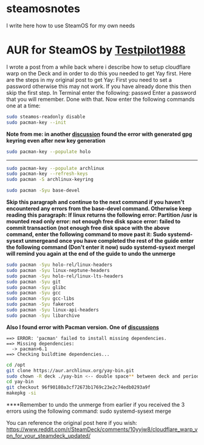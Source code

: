 # steamosnotes
I write here how to use SteamOS for my own needs

# AUR for SteamOS by [Testpilot1988](https://www.reddit.com/user/Testpilot1988/)

I wrote a post from a while back where i describe how to setup cloudflare warp on the Deck and in order to do this you needed to get Yay first. Here are the steps in my original post to get Yay:
First you need to set a password otherwise this may not work. If you have already done this then skip the first step.
In Terminal enter the following: passwd
Enter a password that you will remember. Done with that.
Now enter the following commands one at a time:
```bash
sudo steamos-readonly disable
sudo pacman-key --init
```

****Note from me: in another [discussion](https://steamcommunity.com/app/1675200/discussions/0/3448087385654245811/) found the error with generated gpg keyring even after new key generation****
```bash
sudo pacman-key --populate holo
```

****
```bash
sudo pacman-key --populate archlinux
sudo pacman-key --refresh-keys
sudo pacman -S archlinux-keyring 
```

```bash
sudo pacman -Syu base-devel
```

****Skip this paragraph and continue to the next command if you haven't encountered any errors from the base-devel command. Otherwise keep reading this paragraph: If linux returns the following error: Partition /usr is mounted read only error: not enough free disk space error: failed to commit transaction (not enough free disk space with the above command, enter the following command to move past it: Sudo systemd-sysext unmergeand once you have completed the rest of the guide enter the following command (Don't enter it now) sudo systemd-sysext mergeI will remind you again at the end of the guide to undo the unmerge****

```bash
sudo pacman -Syu holo-rel/linux-headers
sudo pacman -Syu linux-neptune-headers
sudo pacman -Syu holo-rel/linux-lts-headers
sudo pacman -Syu git
sudo pacman -Syu glibc
sudo pacman -Syu gcc
sudo pacman -Syu gcc-libs
sudo pacman -Syu fakeroot
sudo pacman -Syu linux-api-headers
sudo pacman -Syu libarchive
```

****Also I found error with Pacman version. One of [discussions](https://www.reddit.com/r/SteamOS/comments/1bplw91/missing_dependancies_pacman_61/)****
```console
==> ERROR: 'pacman' failed to install missing dependencies.
==> Missing dependencies:
  -> pacman>6.1
==> Checking buildtime dependencies...
```


```bash
cd /opt
git clone https://aur.archlinux.org/yay-bin.git
sudo chown -R deck ./yay-bin <-- double space** between deck and period
cd yay-bin
git checkout 96f90180a3cf72673b1769c23e2c74edb0293a9f
makepkg -si
```

****Remember to undo the unmerge from earlier if you received the 3 errors using the following command: sudo systemd-sysext merge

You can reference the original post here if you wish: https://www.reddit.com/r/SteamDeck/comments/10yyjw8/cloudflare_warp_vpn_for_your_steamdeck_updated/


